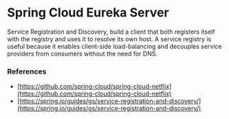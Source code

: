 # Spring Cloud Eureka Server

Service Registration and Discovery, build a client that both registers itself with the registry and uses it to resolve its own host. A service registry is useful because it enables client-side load-balancing and decouples service providers from consumers without the need for DNS.

### References

- [https://github.com/spring-cloud/spring-cloud-netflix](https://github.com/spring-cloud/spring-cloud-netflix)
- [https://spring.io/guides/gs/service-registration-and-discovery/](https://spring.io/guides/gs/service-registration-and-discovery/)
